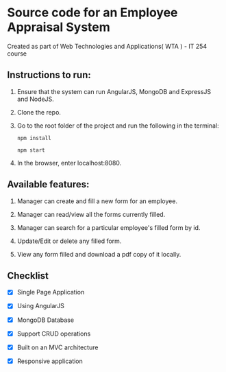 # Source code for an Employee Appraisal System

Created as part of Web Technologies and Applications( WTA ) - IT 254 course

## Instructions to run:

1. Ensure that the system can run AngularJS, MongoDB and ExpressJS and NodeJS.

2. Clone the repo.

3. Go to the root folder of the project and run the following in the terminal:
    ```shell
    npm install
    
    npm start
    ```

5. In the browser, enter localhost:8080.


## Available features:

1. Manager can create and fill a new form for an employee.

2. Manager can read/view all the forms currently filled.

3. Manager can search for a particular employee's filled form by id.

4. Update/Edit or delete any filled form.

5. View any form filled and download a pdf copy of it locally. 

## Checklist 

- [x] Single Page Application

- [x] Using AngularJS

- [x] MongoDB Database

- [x] Support CRUD operations

- [x] Built on an MVC architecture

- [x] Responsive application

